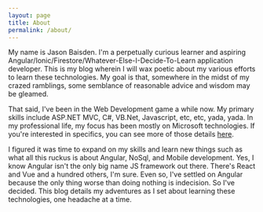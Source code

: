 ```yaml
---
layout: page
title: About
permalink: /about/
---
```

My name is Jason Baisden. I'm a perpetually curious learner and aspiring Angular/Ionic/Firestore/Whatever-Else-I-Decide-To-Learn application developer. This is my blog wherein I will wax poetic about my various efforts to learn these technologies. My goal is that, somewhere in the midst of my crazed ramblings, some semblance of reasonable advice and wisdom may be gleamed.

That said, I've been in the Web Development game a while now. My primary skills include ASP.NET MVC, C#, VB.Net, Javascript, etc, etc, yada, yada. In my professional life, my focus has been mostly on Microsoft technologies. If you're interested in specifics, you can see more of those details [here](https://www.linkedin.com/in/jbaisden/).

I figured it was time to expand on my skills and learn new things such as what all this ruckus is about Angular, NoSql, and Mobile development. Yes, I know Angular isn't the only big name JS framework out there. There's React and Vue and a hundred others, I'm sure. Even so, I've settled on Angular because the only thing worse than doing nothing is indecision. So I've decided. This blog details my adventures as I set about learning these technologies, one headache at a time.



